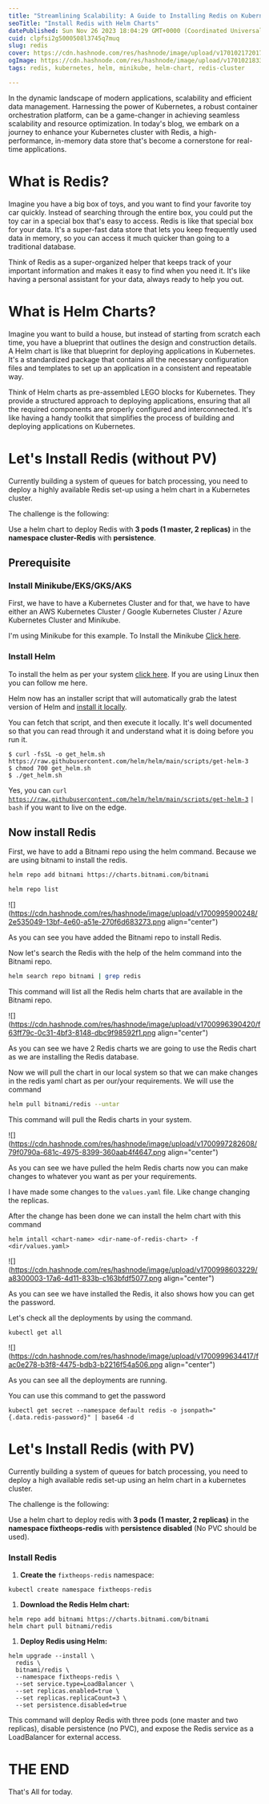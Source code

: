 ```yaml
---
title: "Streamlining Scalability: A Guide to Installing Redis on Kubernetes with Helm Charts"
seoTitle: "Install Redis with Helm Charts"
datePublished: Sun Nov 26 2023 18:04:29 GMT+0000 (Coordinated Universal Time)
cuid: clpfsi2g5000508l3745q7muq
slug: redis
cover: https://cdn.hashnode.com/res/hashnode/image/upload/v1701021720174/8fc4f12f-9a08-46a0-9bd1-2aeab5db3b21.png
ogImage: https://cdn.hashnode.com/res/hashnode/image/upload/v1701021833503/febf2420-b503-4ba0-a641-97280ca313eb.png
tags: redis, kubernetes, helm, minikube, helm-chart, redis-cluster

---
```


In the dynamic landscape of modern applications, scalability and efficient data management. Harnessing the power of Kubernetes, a robust container orchestration platform, can be a game-changer in achieving seamless scalability and resource optimization. In today's blog, we embark on a journey to enhance your Kubernetes cluster with Redis, a high-performance, in-memory data store that's become a cornerstone for real-time applications.

# What is Redis?

Imagine you have a big box of toys, and you want to find your favorite toy car quickly. Instead of searching through the entire box, you could put the toy car in a special box that's easy to access. Redis is like that special box for your data. It's a super-fast data store that lets you keep frequently used data in memory, so you can access it much quicker than going to a traditional database.

Think of Redis as a super-organized helper that keeps track of your important information and makes it easy to find when you need it. It's like having a personal assistant for your data, always ready to help you out.

# What is Helm Charts?

Imagine you want to build a house, but instead of starting from scratch each time, you have a blueprint that outlines the design and construction details. A Helm chart is like that blueprint for deploying applications in Kubernetes. It's a standardized package that contains all the necessary configuration files and templates to set up an application in a consistent and repeatable way.

Think of Helm charts as pre-assembled LEGO blocks for Kubernetes. They provide a structured approach to deploying applications, ensuring that all the required components are properly configured and interconnected. It's like having a handy toolkit that simplifies the process of building and deploying applications on Kubernetes.

# Let's Install Redis (without PV)

Currently building a system of queues for batch processing, you need to deploy a highly available Redis set-up using a helm chart in a Kubernetes cluster.

The challenge is the following:

Use a helm chart to deploy Redis with **3 pods (1 master, 2 replicas)** in the **namespace cluster-Redis** with **persistence**.

## Prerequisite

### Install Minikube/EKS/GKS/AKS

First, we have to have a Kubernetes Cluster and for that, we have to have either an AWS Kubernetes Cluster / Google Kubernetes Cluster / Azure Kubernetes Cluster and Minikube.

I'm using Minikube for this example. To Install the Minikube [Click here](https://minikube.sigs.k8s.io/docs/start/).

### Install Helm

To install the helm as per your system [click here](https://helm.sh/docs/intro/install/). If you are using Linux then you can follow me here.

Helm now has an installer script that will automatically grab the latest version of Helm and [install it locally](https://raw.githubusercontent.com/helm/helm/main/scripts/get-helm-3).

You can fetch that script, and then execute it locally. It's well documented so that you can read through it and understand what it is doing before you run it.

```console
$ curl -fsSL -o get_helm.sh https://raw.githubusercontent.com/helm/helm/main/scripts/get-helm-3
$ chmod 700 get_helm.sh
$ ./get_helm.sh
```

Yes, you can `curl` [`https://raw.githubusercontent.com/helm/helm/main/scripts/get-helm-3`](https://raw.githubusercontent.com/helm/helm/main/scripts/get-helm-3) `| bash` if you want to live on the edge.

## Now install Redis

First, we have to add a Bitnami repo using the helm command. Because we are using bitnami to install the redis.

```bash
helm repo add bitnami https://charts.bitnami.com/bitnami
```

```bash
helm repo list
```

![](https://cdn.hashnode.com/res/hashnode/image/upload/v1700995900248/2e535049-13bf-4e60-a51e-270f6d683273.png align="center")

As you can see you have added the Bitnami repo to install Redis.

Now let's search the Redis with the help of the helm command into the Bitnami repo.

```bash
helm search repo bitnami | grep redis
```

This command will list all the Redis helm charts that are available in the Bitnami repo.

![](https://cdn.hashnode.com/res/hashnode/image/upload/v1700996390420/f63ff79c-0c31-4bf3-8148-dbc9f98592f1.png align="center")

As you can see we have 2 Redis charts we are going to use the Redis chart as we are installing the Redis database.

Now we will pull the chart in our local system so that we can make changes in the redis yaml chart as per our/your requirements. We will use the command

```bash
helm pull bitnami/redis --untar
```

This command will pull the Redis charts in your system.

![](https://cdn.hashnode.com/res/hashnode/image/upload/v1700997282608/79f0790a-681c-4975-8399-360aab4f4647.png align="center")

As you can see we have pulled the helm Redis charts now you can make changes to whatever you want as per your requirements.

I have made some changes to the `values.yaml` file. Like change changing the replicas.

After the change has been done we can install the helm chart with this command

```basic
helm intall <chart-name> <dir-name-of-redis-chart> -f <dir/values.yaml>
```

![](https://cdn.hashnode.com/res/hashnode/image/upload/v1700998603229/a8300003-17a6-4d11-833b-c163bfdf5077.png align="center")

As you can see we have installed the Redis, it also shows how you can get the password.

Let's check all the deployments by using the command.

```basic
kubectl get all 
```

![](https://cdn.hashnode.com/res/hashnode/image/upload/v1700999634417/fac0e278-b3f8-4475-bdb3-b2216f54a506.png align="center")

As you can see all the deployments are running.

You can use this command to get the password

```basic
kubectl get secret --namespace default redis -o jsonpath="{.data.redis-password}" | base64 -d
```

# Let's Install Redis (with PV)

Currently building a system of queues for batch processing, you need to deploy a high available redis set-up using an helm chart in a kubernetes cluster.

The challenge is the following:

Use a helm chart to deploy redis with **3 pods (1 master, 2 replicas)** in the **namespace fixtheops-redis** with **persistence disabled** (No PVC should be used).

### Install Redis

1. **Create the** `fixtheops-redis` namespace:
    

```basic
kubectl create namespace fixtheops-redis
```

1. **Download the Redis Helm chart:**
    

```basic
helm repo add bitnami https://charts.bitnami.com/bitnami
helm chart pull bitnami/redis
```

1. **Deploy Redis using Helm:**
    

```basic
helm upgrade --install \
  redis \
  bitnami/redis \
  --namespace fixtheops-redis \
  --set service.type=LoadBalancer \
  --set replicas.enabled=true \
  --set replicas.replicaCount=3 \
  --set persistence.disabled=true
```

This command will deploy Redis with three pods (one master and two replicas), disable persistence (no PVC), and expose the Redis service as a LoadBalancer for external access.

# THE END

That's All for today.